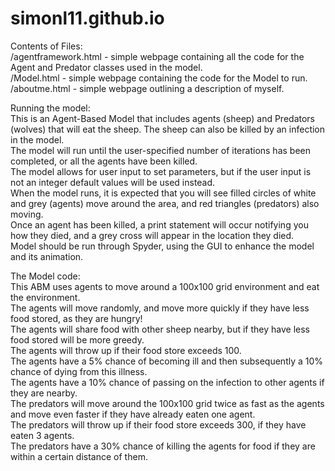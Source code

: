 # simonl11.github.io

Contents of Files: <br>
/agentframework.html - simple webpage containing all the code for the Agent and Predator classes used in the model.<br>
/Model.html - simple webpage containing the code for the Model to run.<br>
/aboutme.html - simple webpage outlining a description of myself.<br>

Running the model:<br>
This is an Agent-Based Model that includes agents (sheep) and Predators (wolves) that will eat the sheep. The sheep can also be killed by an infection in the model. <br>
The model will run until the user-specified number of iterations has been completed, or all the agents have been killed.<br>
The model allows for user input to set parameters, but if the user input is not an integer default values will be used instead.<br>
When the model runs, it is expected that you will see filled circles of white and grey (agents) move around the area, and red triangles (predators) also moving. <br>
Once an agent has been killed, a print statement will occur notifying you how they died, and a grey cross will appear in the location they died.<br>
Model should be run through Spyder, using the GUI to enhance the model and its animation. <br>

The Model code: <br>
This ABM uses agents to move around a 100x100 grid environment and eat the environment. <br>
The agents will move randomly, and move more quickly if they have less food stored, as they are hungry! <br>
The agents will share food with other sheep nearby, but if they have less food stored will be more greedy.<br>
The agents will throw up if their food store exceeds 100. <br>
The agents have a 5% chance of becoming ill and then subsequently a 10% chance of dying from this illness. <br>
The agents have a 10% chance of passing on the infection to other agents if they are nearby. <br> 
The predators will move around the 100x100 grid twice as fast as the agents and move even faster if they have already eaten one agent.<br>
The predators will throw up if their food store exceeds 300, if they have eaten 3 agents.<br>
The predators have a 30% chance of killing the agents for food if they are within a certain distance of them. <br>


